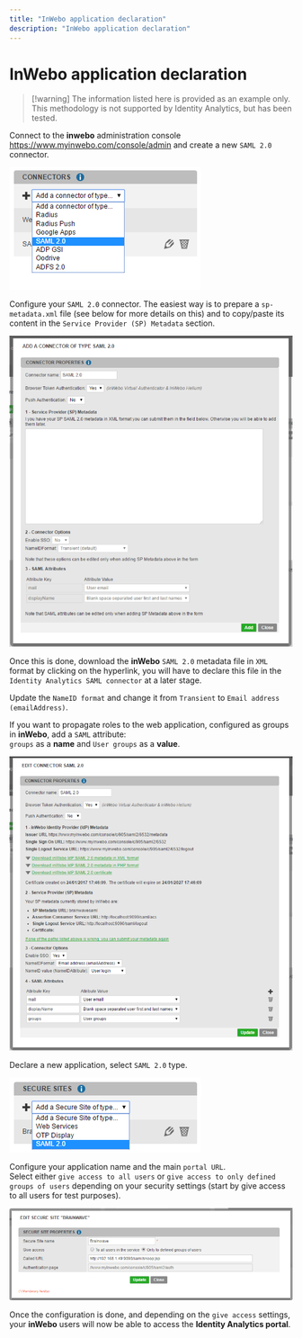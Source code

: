 ```yaml
---
title: "InWebo application declaration"
description: "InWebo application declaration"
---
```


# InWebo application declaration

> [!warning] The information listed here is provided as an example only. This methodology is not supported by Identity Analytics, but has been tested.

Connect to the **inwebo** administration console https://www.myinwebo.com/console/admin and create a new `SAML 2.0` connector.  

![inwebo1](./images/inwebo1.png "inwebo1")

Configure your `SAML 2.0` connector. The easiest way is to prepare a `sp-metadata.xml` file (see below for more details on this) and to copy/paste its content in the `Service Provider (SP) Metadata` section.  

![inwebo2](./images/inwebo2.png "inwebo2")

Once this is done, download the **inWebo** `SAML 2.0` metadata file in `XML` format by clicking on the hyperlink, you will have to declare this file in the `Identity Analytics SAML connector` at a later stage.  

Update the `NameID format` and change it from `Transient` to `Email address (emailAddress)`.  

If you want to propagate roles to the web application, configured as groups in **inWebo**, add a `SAML` attribute:  
`groups` as a **name** and `User groups` as a **value**.  

![inwebo3](./images/inwebo3.png "inwebo3")

Declare a new application, select `SAML 2.0` type.  

![inwebo4](./images/inwebo4.png "inwebo4")

Configure your application name and the main `portal URL`.  
Select either `give access to all users` or `give access to only defined groups of users` depending on your security settings (start by give access to all users for test purposes).  

![inwebo5](./images/inwebo5.png "inwebo5")

Once the configuration is done, and depending on the `give access` settings, your **inWebo** users will now be able to access the **Identity Analytics portal**.  
